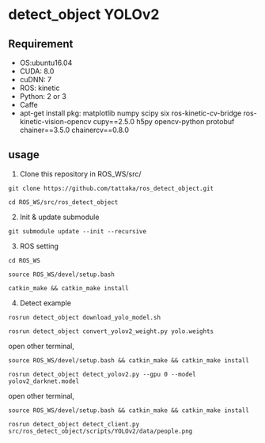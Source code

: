 # detect_object YOLOv2
## Requirement

- OS:ubuntu16.04
- CUDA: 8.0
- cuDNN: 7
- ROS: kinetic
- Python: 2 or 3
- Caffe
- apt-get install pkg: matplotlib numpy scipy six ros-kinetic-cv-bridge ros-kinetic-vision-opencv cupy==2.5.0 h5py opencv-python protobuf chainer==3.5.0 chainercv==0.8.0  

## usage
1. Clone this repository in ROS_WS/src/
```
git clone https://github.com/tattaka/ros_detect_object.git
```
```
cd ROS_WS/src/ros_detect_object
```
2. Init & update submodule
```
git submodule update --init --recursive
```
3. ROS setting
```
cd ROS_WS
```
```
source ROS_WS/devel/setup.bash
```
```
catkin_make && catkin_make install
```
4. Detect example
```
rosrun detect_object download_yolo_model.sh
```
```
rosrun detect_object convert_yolov2_weight.py yolo.weights
```
open other terminal,
```
source ROS_WS/devel/setup.bash && catkin_make && catkin_make install
```
```
rosrun detect_object detect_yolov2.py --gpu 0 --model yolov2_darknet.model
```
open other terminal,
```
source ROS_WS/devel/setup.bash && catkin_make && catkin_make install
```
```
rosrun detect_object detect_client.py src/ros_detect_object/scripts/YOLOv2/data/people.png
```
